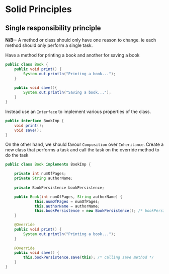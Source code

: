 # Solid Principles

## Single responsibility principle

**N/B:-** A method or class should only have one reason to change. ie each method should only perform a single task.

Have a method for printing a book and another for saving a book

```java
public class Book {
    public void print() {
        System.out.println("Printing a book...");
    }
    
    public void save(){
        System.out.println("Saving a book...");
    }
}
```

Instead use an `Interface` to implement various properties of the class.

```java
public interface BookImp {
    void print();
    void save();
}
```

On the other hand, we should favour `Composition` over `Inheritance`. Create a new class that performs a task and call the task on the override method to do the task 

```java
public class Book implements BookImp {

    private int numOfPages;
    private String authorName;
    
    private BookPersistence bookPersistence;

    public Book(int numOfPages, String authorName) {
             this.numOfPages = numOfPages;
             this.authorName = authorName;
             this.bookPersistence = new BookPersistence(); /* bookPersistence to new instance */
    }

    @Override
    public void print() {
        System.out.println("Printing a book...");
    }
    
    @Override
    public void save() {
        this.bookPersistence.save(this); /* calling save method */
    }
}
```